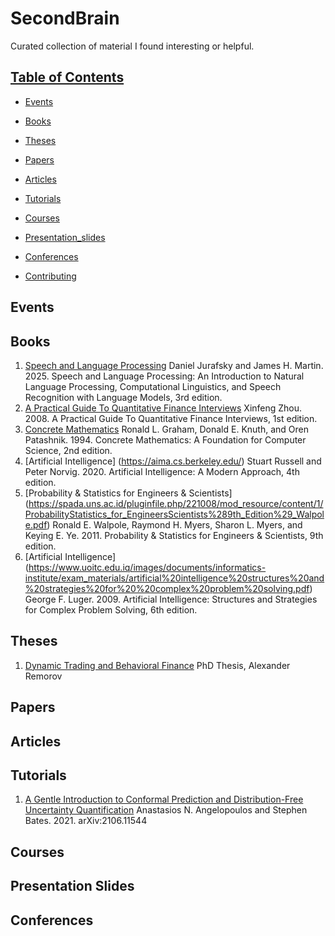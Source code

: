 # SecondBrain

Curated collection of material I found interesting or helpful.

## [Table of Contents]()

* [Events](#events)

* [Books](#books)

* [Theses](#theses)

* [Papers](#papers)

* [Articles](#articles)

* [Tutorials](#tutorials)

* [Courses](#courses)

* [Presentation_slides](#presentation-slides)

* [Conferences](#conferences)

* [Contributing](#contributing)


## Events


## Books
1. [Speech and Language Processing](https://web.stanford.edu/~jurafsky/slp3/ed3book_Jan25.pdf) Daniel Jurafsky and James H. Martin. 2025. Speech and Language Processing: An Introduction to Natural Language Processing, Computational Linguistics, and Speech Recognition with Language Models, 3rd edition.
2. [A Practical Guide To Quantitative Finance Interviews](https://academyflex.com/wp-content/uploads/2024/03/a-practical-guide-to-quantitative-finance-interviews.pdf)  Xinfeng Zhou. 2008. A Practical Guide To Quantitative Finance Interviews, 1st edition.
3. [Concrete Mathematics](https://seriouscomputerist.atariverse.com/media/pdf/book/Concrete%20Mathematics.pdf) Ronald L. Graham, Donald E. Knuth, and Oren Patashnik. 1994. Concrete Mathematics: A Foundation for Computer Science, 2nd edition.
4. [Artificial Intelligence] (https://aima.cs.berkeley.edu/) Stuart Russell and Peter Norvig. 2020. Artificial Intelligence: A Modern Approach, 4th edition.
5. [Probability & Statistics for Engineers & Scientists] (https://spada.uns.ac.id/pluginfile.php/221008/mod_resource/content/1/ProbabilityStatistics_for_EngineersScientists%289th_Edition%29_Walpole.pdf) Ronald E. Walpole, Raymond H. Myers, Sharon L. Myers, and Keying E. Ye. 2011. Probability & Statistics for Engineers & Scientists, 9th edition.
6. [Artificial Intelligence] (https://www.uoitc.edu.iq/images/documents/informatics-institute/exam_materials/artificial%20intelligence%20structures%20and%20strategies%20for%20%20complex%20problem%20solving.pdf) George F. Luger. 2009. Artificial Intelligence: Structures and Strategies for Complex Problem Solving, 6th edition.

## Theses
1. [Dynamic Trading and Behavioral Finance](https://dspace.mit.edu/bitstream/handle/1721.1/107017/970814882-MIT.pdf?sequence=1&isAllowed=y) PhD Thesis, Alexander Remorov

## Papers

## Articles

## Tutorials
1. [A Gentle Introduction to Conformal Prediction and Distribution-Free Uncertainty Quantification](https://arxiv.org/pdf/2107.07511) Anastasios N. Angelopoulos and Stephen Bates. 2021. arXiv:2106.11544

## Courses

## Presentation Slides

## Conferences
